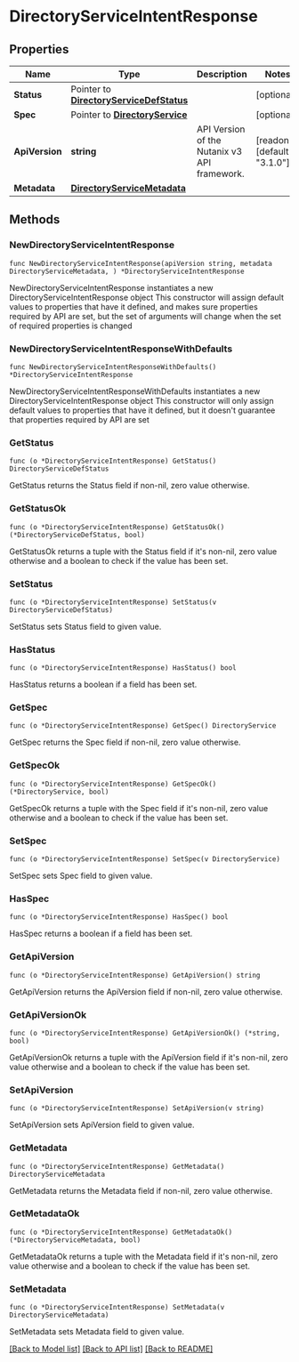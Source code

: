 # DirectoryServiceIntentResponse

## Properties

Name | Type | Description | Notes
------------ | ------------- | ------------- | -------------
**Status** | Pointer to [**DirectoryServiceDefStatus**](DirectoryServiceDefStatus.md) |  | [optional] 
**Spec** | Pointer to [**DirectoryService**](DirectoryService.md) |  | [optional] 
**ApiVersion** | **string** | API Version of the Nutanix v3 API framework. | [readonly] [default to "3.1.0"]
**Metadata** | [**DirectoryServiceMetadata**](DirectoryServiceMetadata.md) |  | 

## Methods

### NewDirectoryServiceIntentResponse

`func NewDirectoryServiceIntentResponse(apiVersion string, metadata DirectoryServiceMetadata, ) *DirectoryServiceIntentResponse`

NewDirectoryServiceIntentResponse instantiates a new DirectoryServiceIntentResponse object
This constructor will assign default values to properties that have it defined,
and makes sure properties required by API are set, but the set of arguments
will change when the set of required properties is changed

### NewDirectoryServiceIntentResponseWithDefaults

`func NewDirectoryServiceIntentResponseWithDefaults() *DirectoryServiceIntentResponse`

NewDirectoryServiceIntentResponseWithDefaults instantiates a new DirectoryServiceIntentResponse object
This constructor will only assign default values to properties that have it defined,
but it doesn't guarantee that properties required by API are set

### GetStatus

`func (o *DirectoryServiceIntentResponse) GetStatus() DirectoryServiceDefStatus`

GetStatus returns the Status field if non-nil, zero value otherwise.

### GetStatusOk

`func (o *DirectoryServiceIntentResponse) GetStatusOk() (*DirectoryServiceDefStatus, bool)`

GetStatusOk returns a tuple with the Status field if it's non-nil, zero value otherwise
and a boolean to check if the value has been set.

### SetStatus

`func (o *DirectoryServiceIntentResponse) SetStatus(v DirectoryServiceDefStatus)`

SetStatus sets Status field to given value.

### HasStatus

`func (o *DirectoryServiceIntentResponse) HasStatus() bool`

HasStatus returns a boolean if a field has been set.

### GetSpec

`func (o *DirectoryServiceIntentResponse) GetSpec() DirectoryService`

GetSpec returns the Spec field if non-nil, zero value otherwise.

### GetSpecOk

`func (o *DirectoryServiceIntentResponse) GetSpecOk() (*DirectoryService, bool)`

GetSpecOk returns a tuple with the Spec field if it's non-nil, zero value otherwise
and a boolean to check if the value has been set.

### SetSpec

`func (o *DirectoryServiceIntentResponse) SetSpec(v DirectoryService)`

SetSpec sets Spec field to given value.

### HasSpec

`func (o *DirectoryServiceIntentResponse) HasSpec() bool`

HasSpec returns a boolean if a field has been set.

### GetApiVersion

`func (o *DirectoryServiceIntentResponse) GetApiVersion() string`

GetApiVersion returns the ApiVersion field if non-nil, zero value otherwise.

### GetApiVersionOk

`func (o *DirectoryServiceIntentResponse) GetApiVersionOk() (*string, bool)`

GetApiVersionOk returns a tuple with the ApiVersion field if it's non-nil, zero value otherwise
and a boolean to check if the value has been set.

### SetApiVersion

`func (o *DirectoryServiceIntentResponse) SetApiVersion(v string)`

SetApiVersion sets ApiVersion field to given value.


### GetMetadata

`func (o *DirectoryServiceIntentResponse) GetMetadata() DirectoryServiceMetadata`

GetMetadata returns the Metadata field if non-nil, zero value otherwise.

### GetMetadataOk

`func (o *DirectoryServiceIntentResponse) GetMetadataOk() (*DirectoryServiceMetadata, bool)`

GetMetadataOk returns a tuple with the Metadata field if it's non-nil, zero value otherwise
and a boolean to check if the value has been set.

### SetMetadata

`func (o *DirectoryServiceIntentResponse) SetMetadata(v DirectoryServiceMetadata)`

SetMetadata sets Metadata field to given value.



[[Back to Model list]](../README.md#documentation-for-models) [[Back to API list]](../README.md#documentation-for-api-endpoints) [[Back to README]](../README.md)


